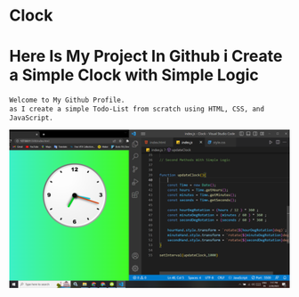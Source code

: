 #                             Clock
# Here Is My Project In Github i Create a Simple Clock with Simple Logic

```
Welcome to My Github Profile.
as I create a simple Todo-List from scratch using HTML, CSS, and JavaScript.
```
![image](https://github.com/ParagUnhale1998/Clock/blob/main/preview.png)
